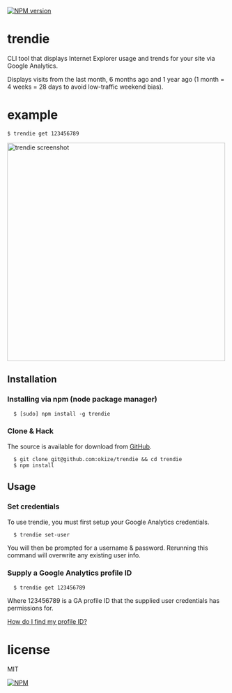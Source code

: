 [![NPM version](https://badge.fury.io/js/trendie.png)](http://badge.fury.io/js/trendie)

# trendie

CLI tool that displays Internet Explorer usage and trends for your site via Google Analytics.

Displays visits from the last month, 6 months ago and 1 year ago (1 month = 4 weeks = 28 days to avoid low-traffic weekend bias).

# example

```
$ trendie get 123456789
```

<img src="http://okize.github.com/trendie/img/trendie-screenshot.png" alt="trendie screenshot" style="width: 500px;"/>

## Installation

### Installing via npm (node package manager)

```
  $ [sudo] npm install -g trendie
```

### Clone & Hack

The source is available for download from [GitHub](https://github.com/okize/trendie).

```
  $ git clone git@github.com:okize/trendie && cd trendie
  $ npm install
```

## Usage

### Set credentials
To use trendie, you must first setup your Google Analytics credentials.
```
  $ trendie set-user
```
You will then be prompted for a username & password. Rerunning this command will overwrite any existing user info.

### Supply a Google Analytics profile ID
```
  $ trendie get 123456789
```
Where 123456789 is a GA profile ID that the supplied user  credentials has permissions for.

[How do I find my profile ID?](https://developers.google.com/analytics/resources/concepts/gaConceptsAccounts#profiles)

# license

MIT

[![NPM](https://nodei.co/npm/trendie.png)](https://nodei.co/npm/trendie/)